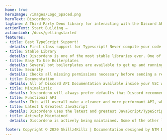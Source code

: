 ```yaml
---
home: true
heroImage: /images/Logo_Spaced.png
heroText: Discordeno
tagline: A Third Party Deno library for interacting with the Discord API.
actionText: Start Building →
actionLink: /docs/gettingstarted
features:
- title: Best TypeScript Support!
  details: First class support for Typescript! Never compile your code again in order to run it. Automated typings so they are never inaccurate or out of date.
- title: Stable Library
  details: Discordeno is one of the most stable libraries ever. One of the biggest issues with almost every library(I have used) is stability. None of the libraries gave much love and attention to Typescript developers the way it deserves which caused TypeScript bots to break.
- title: Easy To Use Boilerplates
  details: Several bot boilerplates are available to get up and running very quickly. The Official boilerplate provides the most necessary features for almost any bot to make coding bots extremely easy. You focus on building features and not on building the base for a bot.
- title: Security
  details: Checks all missing permissions necessary before sending a request to the API so that your bot's token do not get globally banned by Discord. Discordeno does not support self-bot functionality like other libraries either.
- title: Documentation
  details: All of Discord API Documentation available inside your VSC while you code. The entire libraries documentation is automatically available to you through intellisense.
- title: Minimalistic
  details: Discordeno will always prefer defaults that Discord recommends or in the cases where Discord does not care we choose the best option for the majority of developers.
- title: Functional API
  details: This will overall make a cleaner and more performant API, while removing the headaches of extending built-in classes, and inheritance. Avoid potential of memory leaks or bot crashes because of too many listeners or other silly issues.
- title: Latest & Greatest JavaScript
  details: Discordeno uses the latest and greatest JavaScript/TypeScript available. A lot of libraries still use JavaScript standards from 4-6 years ago because of backwards compatibility. Backwards compatibility is the death of code. It causes clutter and uglyness to pile up and makes developers lazier.
- title: Actively Maintained
  details: Discordeno is actively being maintained. Some of the other libraries original developers have quit or no longer actively maintain it and leave it to the community to maintain the library.

footer: Copyright © 2020 Skillz4Killz | Documentation designed by NTM Development
---
```

